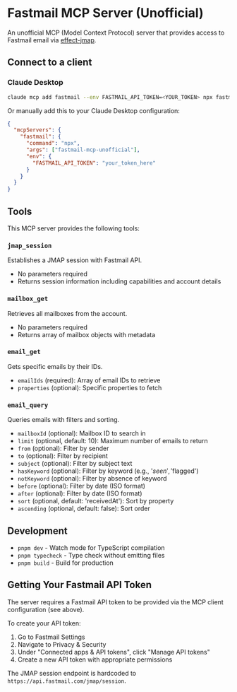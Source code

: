 # Fastmail MCP Server (Unofficial)

An unofficial MCP (Model Context Protocol) server that provides access to Fastmail email via [effect-jmap](https://github.com/i11v/effect-jmap).

## Connect to a client

### Claude Desktop

```bash
claude mcp add fastmail --env FASTMAIL_API_TOKEN=<YOUR_TOKEN> npx fastmail-mcp-unofficial
```

Or manually add this to your Claude Desktop configuration:

```json
{
  "mcpServers": {
    "fastmail": {
      "command": "npx",
      "args": ["fastmail-mcp-unofficial"],
      "env": {
        "FASTMAIL_API_TOKEN": "your_token_here"
      }
    }
  }
}
```

## Tools

This MCP server provides the following tools:

### `jmap_session`
Establishes a JMAP session with Fastmail API.
- No parameters required
- Returns session information including capabilities and account details

### `mailbox_get`
Retrieves all mailboxes from the account.
- No parameters required
- Returns array of mailbox objects with metadata

### `email_get`
Gets specific emails by their IDs.
- `emailIds` (required): Array of email IDs to retrieve
- `properties` (optional): Specific properties to fetch

### `email_query`
Queries emails with filters and sorting.
- `mailboxId` (optional): Mailbox ID to search in
- `limit` (optional, default: 10): Maximum number of emails to return
- `from` (optional): Filter by sender
- `to` (optional): Filter by recipient
- `subject` (optional): Filter by subject text
- `hasKeyword` (optional): Filter by keyword (e.g., '$seen', '$flagged')
- `notKeyword` (optional): Filter by absence of keyword
- `before` (optional): Filter by date (ISO format)
- `after` (optional): Filter by date (ISO format)
- `sort` (optional, default: 'receivedAt'): Sort by property
- `ascending` (optional, default: false): Sort order

## Development

- `pnpm dev` - Watch mode for TypeScript compilation
- `pnpm typecheck` - Type check without emitting files
- `pnpm build` - Build for production

## Getting Your Fastmail API Token

The server requires a Fastmail API token to be provided via the MCP client configuration (see above).

To create your API token:
1. Go to Fastmail Settings
2. Navigate to Privacy & Security
3. Under "Connected apps & API tokens", click "Manage API tokens"
4. Create a new API token with appropriate permissions

The JMAP session endpoint is hardcoded to `https://api.fastmail.com/jmap/session`.
